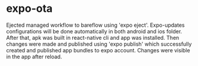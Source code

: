 # expo-ota
Ejected managed workflow to bareflow using 'expo eject'.
Expo-updates configurations will be done automatically in both android and ios folder.
After that, apk was built in react-native cli and app was installed. Then changes were made and published using 'expo publish' which successfully created and published app bundles to expo account. Changes were visible in the app after reload.
